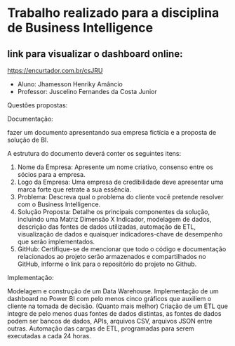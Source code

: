 # Trabalho realizado para a disciplina de Business Intelligence

## link para visualizar o dashboard online:
https://encurtador.com.br/csJRU

- Aluno: Jhamesson Henriky Amâncio
- Professor: Juscelino Fernandes da Costa Junior

Questões propostas:

Documentação:

fazer um documento apresentando sua empresa fictícia e a proposta de solução de BI.

A estrutura do documento deverá conter os seguintes itens:

1. Nome da Empresa: Apresente um nome criativo, consenso entre os sócios para a empresa.
2. Logo da Empresa: Uma empresa de credibilidade deve apresentar uma marca forte que retrate a sua essência.
3. Problema: Descreva qual o problema do cliente você pretende resolver com o Business Intelligence.
4. Solução Proposta:  Detalhe os principais componentes da solução, incluindo uma Matriz Dimensão X Indicador,  modelagem de dados, descrição das fontes de dados utilizadas, automação de ETL, visualização de dados e quaisquer indicadores-chave de desempenho que serão implementados.
5. GitHub: Certifique-se de mencionar que todo o código e documentação relacionados ao projeto serão armazenados e compartilhados no GitHub, informe o link para o repositório do projeto no Github.
 

Implementação:

Modelagem e construção de um Data Warehouse.
Implementação de um dashboard no Power BI com pelo menos cinco gráficos que auxiliem o cliente na tomada de decisão. (Quanto mais melhor)
Criação de um ETL que integre de pelo menos duas fontes de dados distintas, as fontes de dados podem ser bancos de dados, APIs, arquivos CSV, arquivos JSON entre outras.
Automação das cargas de ETL, programadas para serem executadas a cada 24 horas.